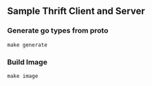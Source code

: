 ## Sample Thrift Client and Server

### Generate go types from proto

```
make generate
```

### Build Image

```
make image
```